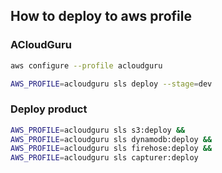 
## How to deploy to aws profile

### ACloudGuru
```bash
aws configure --profile acloudguru
```

```bash
AWS_PROFILE=acloudguru sls deploy --stage=dev
```

### Deploy product

```bash
AWS_PROFILE=acloudguru sls s3:deploy &&
AWS_PROFILE=acloudguru sls dynamodb:deploy &&
AWS_PROFILE=acloudguru sls firehose:deploy &&
AWS_PROFILE=acloudguru sls capturer:deploy
```